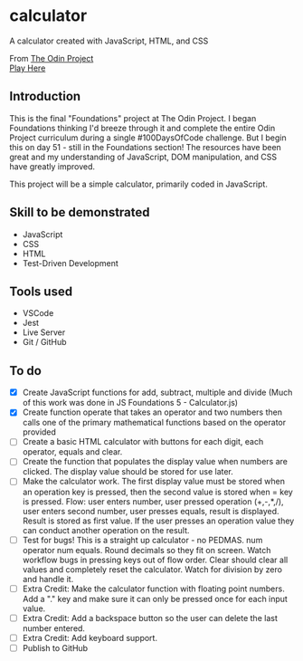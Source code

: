 # calculator
A calculator created with JavaScript, HTML, and CSS


From [The Odin Project](https://www.theodinproject.com)  
[Play Here](https://jdelles.github.io/calculator/)

## Introduction
This is the final "Foundations" project at The Odin Project. I began Foundations thinking I'd breeze through it and complete the entire Odin Project curriculum during a single #100DaysOfCode challenge. But I begin this on day 51 - still in the Foundations section! The resources have been great and my understanding of JavaScript, DOM manipulation, and CSS have greatly improved. 

This project will be a simple calculator, primarily coded in JavaScript. 

## Skill to be demonstrated
- JavaScript
- CSS
- HTML
- Test-Driven Development

## Tools used
- VSCode
- Jest
- Live Server
- Git / GitHub

## To do 
- [X] Create JavaScript functions for add, subtract, multiple and divide (Much of this work was done in JS Foundations 5 - Calculator.js)
- [X] Create function operate that takes an operator and two numbers then calls one of the primary mathematical functions based on the operator provided 
- [ ] Create a basic HTML calculator with buttons for each digit, each operator, equals and clear. 
- [ ] Create the function that populates the display value when numbers are clicked. The display value should be stored for use later. 
- [ ] Make the calculator work. The first display value must be stored when an operation key is pressed, then the second value is stored when = key is pressed. Flow:   user enters number, user pressed operation (+,-,*,/), user enters second number, user presses equals, result is displayed. Result is stored as first value. If the user presses an operation value they can conduct another operation on the result. 
- [ ] Test for bugs!  This is a straight up calculator - no PEDMAS. num operator num equals. Round decimals so they fit on screen. Watch workflow bugs in pressing keys out of flow order. Clear should clear all values and completely reset the calculator. Watch for division by zero and handle it. 
- [ ] Extra Credit: Make the calculator function with floating point numbers. Add a "." key and make sure it can only be pressed once for each input value. 
- [ ] Extra Credit: Add a backspace button so the user can delete the last number entered.
- [ ] Extra Credit: Add keyboard support. 
- [ ] Publish to GitHub
